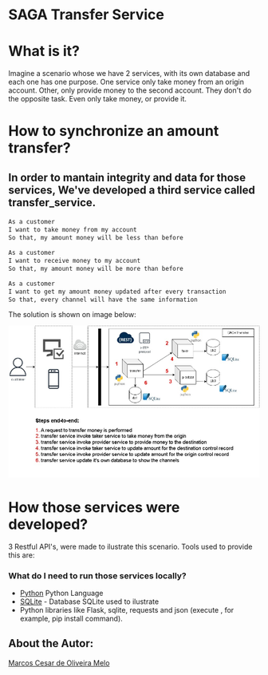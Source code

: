 # SAGA Transfer Service

# What is it?
Imagine a scenario whose we have 2 services, with its own database and each one has one purpose. 
One service only take money from an origin account. Other, only provide money to the second account.
They don't do the opposite task. Even only take money, or provide it.

# How to synchronize an amount transfer?
## In order to mantain integrity and data for those services, We've developed a third service called transfer_service.
```
As a customer
I want to take money from my account
So that, my amount money will be less than before
```
```
As a customer
I want to receive money to my account
So that, my amount money will be more than before
```
```
As a customer
I want to get my amount money updated after every transaction
So that, every channel will have the same information
```
The solution is shown on image below:

<img src="https://github.com/marcoscesarmelo/saga/blob/main/images/saga-transfer.jpg"/>

# How those services were developed?
3 Restful API's, were made to ilustrate this scenario. Tools used to provide this are: 

### What do I need to run those services locally?
* [Python](https://www.python.org) Python Language
* [SQLite](https://www.sqlite.org) - Database SQLite used to ilustrate
* Python libraries like Flask,  sqlite, requests and json (execute , for example, pip install command).


## About the Autor:
[Marcos Cesar de Oliveira Melo](https://www.linkedin.com/in/marcoscesarmelo/)


